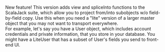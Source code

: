 New feature!  This version adds view and spliceInto functions to the ScalaJack suite, which allow
you to project from/into subobjects w/o field-by-field copy.  Use this when you need
a "lite" version of a larger master object that you may not want to transport everywhere.  
For example, let's say you have a User object, which includes account credentials and private
information, that you store in your database.  You might have a LiteUser that has a subset of
User's fields you send to front-end UI.
